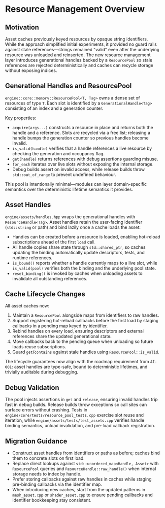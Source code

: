 # Resource Management Overview

## Motivation

Asset caches previously keyed resources by opaque string identifiers. While the
approach simplified initial experiments, it provided no guard rails against
stale references—strings remained "valid" even after the underlying resource was
unloaded and reinserted. The new resource management layer introduces
generational handles backed by a `ResourcePool` so stale references are rejected
deterministically and caches can recycle storage without exposing indices.

## Generational Handles and ResourcePool

`engine::core::memory::ResourcePool<T, Tag>` owns a dense set of resources of
type `T`. Each slot is identified by a `GenerationalHandle<Tag>` consisting of an
index and a generation counter.

Key properties:

- `acquire(args...)` constructs a resource in place and returns both the handle
  and a reference. Slots are recycled via a free list; releasing a handle bumps
  the generation counter so previous handles become invalid.
- `is_valid(handle)` verifies that a handle references a live resource by
  checking the generation and occupancy flag.
- `get(handle)` returns references with debug assertions guarding misuse.
- `for_each` iterates over live slots without exposing the internal storage.
- Debug builds assert on invalid access, while release builds throw
  `std::out_of_range` to prevent undefined behaviour.

This pool is intentionally minimal—modules can layer domain-specific semantics
over the deterministic lifetime semantics it provides.

## Asset Handles

`engine/assets/handles.hpp` wraps the generational handles with
`ResourceHandle<Tag>`. Asset handles retain the user-facing identifier
(`std::string` or path) and bind lazily once a cache loads the asset:

- Handles can be created before a resource is loaded, enabling hot-reload
  subscriptions ahead of the first `load` call.
- All handle copies share state through `std::shared_ptr`, so caches updating
  the binding automatically update descriptors, tests, and runtime references.
- `is_bound()` reports whether a handle currently maps to a live slot, while
  `is_valid(pool)` verifies both the binding and the underlying pool state.
- `reset_binding()` is invoked by caches when unloading assets to invalidate all
  outstanding references.

## Cache Lifecycle Changes

All asset caches now:

1. Maintain a `ResourcePool` alongside maps from identifiers to raw handles.
2. Support registering hot-reload callbacks before the first load by staging
   callbacks in a pending map keyed by identifier.
3. Rebind handles on every load, ensuring descriptors and external references
   share the updated generational state.
4. Move callbacks back to the pending queue when unloading so future loads reuse
   subscriptions.
5. Guard `get`/`contains` against stale handles using `ResourcePool::is_valid`.

The lifecycle guarantees now align with the roadmap requirement from `AI-001`:
asset handles are type-safe, bound to deterministic lifetimes, and trivially
auditable during debugging.

## Debug Validation

The pool injects assertions in `get` and `release`, ensuring invalid handles trip
fast in debug builds. Release builds throw exceptions so call sites can surface
errors without crashing. Tests in `engine/core/tests/resource_pool_tests.cpp`
exercise slot reuse and iteration, while `engine/assets/tests/test_assets.cpp`
verifies handle binding semantics, unload invalidation, and pre-load callback
registration.

## Migration Guidance

- Construct asset handles from identifiers or paths as before; caches bind them
  to concrete slots on first load.
- Replace direct lookups against `std::unordered_map<Handle, Asset>` with
  `ResourcePool` queries and `ResourceHandle::raw_handle()` when internal
  storage needs to index by handle.
- Prefer storing callbacks against raw handles in caches while staging
  pre-binding callbacks via the identifier map.
- When introducing new caches, start from the updated patterns in
  `mesh_asset.cpp` or `shader_asset.cpp` to ensure pending callbacks and
  identifier bookkeeping stay consistent.

